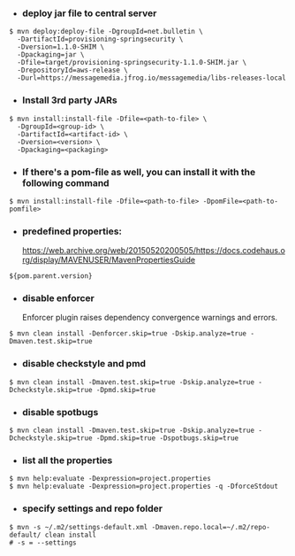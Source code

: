 - ### deploy jar file to central server
```shell
$ mvn deploy:deploy-file -DgroupId=net.bulletin \
  -DartifactId=provisioning-springsecurity \
  -Dversion=1.1.0-SHIM \
  -Dpackaging=jar \
  -Dfile=target/provisioning-springsecurity-1.1.0-SHIM.jar \
  -DrepositoryId=aws-release \
  -Durl=https://messagemedia.jfrog.io/messagemedia/libs-releases-local
```
- ### Install 3rd party JARs
```shell
$ mvn install:install-file -Dfile=<path-to-file> \
  -DgroupId=<group-id> \
  -DartifactId=<artifact-id> \
  -Dversion=<version> \
  -Dpackaging=<packaging>
```
- ### If there's a pom-file as well, you can install it with the following command
```shell
$ mvn install:install-file -Dfile=<path-to-file> -DpomFile=<path-to-pomfile>
```

- ### predefined properties:
  https://web.archive.org/web/20150520200505/https://docs.codehaus.org/display/MAVENUSER/MavenPropertiesGuide
```
${pom.parent.version}
```

- ### disable enforcer
  Enforcer plugin raises dependency convergence warnings and errors.
```shell
$ mvn clean install -Denforcer.skip=true -Dskip.analyze=true -Dmaven.test.skip=true
```

- ### disable checkstyle and pmd
```shell
$ mvn clean install -Dmaven.test.skip=true -Dskip.analyze=true -Dcheckstyle.skip=true -Dpmd.skip=true
```

- ### disable spotbugs
```shell
$ mvn clean install -Dmaven.test.skip=true -Dskip.analyze=true -Dcheckstyle.skip=true -Dpmd.skip=true -Dspotbugs.skip=true
```

- ### list all the properties
```shell
$ mvn help:evaluate -Dexpression=project.properties
$ mvn help:evaluate -Dexpression=project.properties -q -DforceStdout
```

- ### specify settings and repo folder
```shell
$ mvn -s ~/.m2/settings-default.xml -Dmaven.repo.local=~/.m2/repo-default/ clean install
# -s = --settings
```